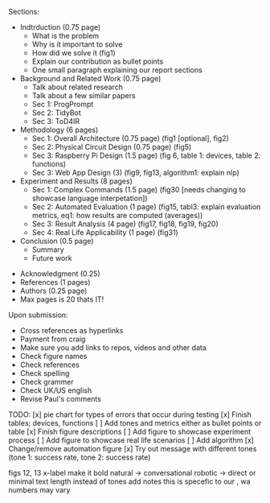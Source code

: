 Sections:
- Indtrduction (0.75 page)
    - What is the problem 
    - Why is it important to solve
    - How did we solve it (fig1)
    - Explain our contribution as bullet points
    - One small paragraph explaining our report sections 
- Background and Related Work (0.75 page)
    - Talk about related research 
    - Talk about a few similar papers
    - Sec 1: ProgPrompt
    - Sec 2: TidyBot
    - Sec 3: ToD4IR
- Methodology (6 pages)
    - Sec 1: Overall Architecture (0.75 page) (fig1 [optional], fig2)
    - Sec 2: Physical Circuit Design (0.75 page) (fig5)
    - Sec 3: Raspberry Pi Design (1.5 page) (fig 6, table 1: devices, table 2: functions)
    - Sec 3: Web App Design (3) (fig9, fig13, algorithm1: explain nlp)
    <!-- - Sec 4: NLP  -->
- Experiment and Results (8 pages)
    - Sec 1: Complex Commands (1.5 page) (fig30 [needs changing to showcase language interpetation])
    - Sec 2: Automated Evaluation (1 page) (fig15, tabl3: explain evaluation metrics, eq1: how results are computed (averages))
    - Sec 3: Result Analysis (4 page) (fig17, fig18, fig19, fig20)
    - Sec 4: Real Life Applicability (1 page) (fig31)
- Conclusion (0.5 page)
    - Summary
    - Future work 
<!-- - Appendix (0.5 page) -->
- Acknowledgment (0.25)
- References (1 pages)
- Authors (0.25 page)
- Max pages is 20 thats IT!

Upon submission:
- Cross references as hyperlinks
- Payment from craig 
- Make sure you add links to repos, videos and other data  
- Check figure names
- Check references 
- Check spelling 
- Check grammer 
- Check UK/US english 
- Revise Paul's comments 

TODO:
[x] pie chart for types of errors that occur during testing
[x] Finish tables; devices, functions
[ ] Add tones and metrics either as bullet points or table
[x] Finish figure descriptions
[ ] Add figure to showcase experiment process
[ ] Add figure to showcase real life scenarios
[ ] Add algorithm 
[x] Change/remove automation figure
[x] Try out message with different tones (tone 1: success rate, tone 2: success rate)

figs 12, 13
x-label make it bold
natural -> conversational 
robotic -> direct or minimal
text length instead of tones
add notes this is specefic to our , wa numbers may vary